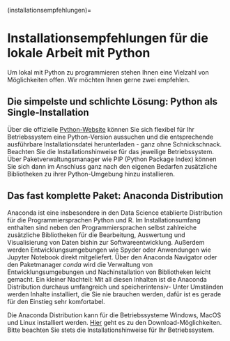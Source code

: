 (installationsempfehlungen)=
# Installationsempfehlungen für die lokale Arbeit mit Python

Um lokal mit Python zu programmieren stehen Ihnen eine Vielzahl von Möglichkeiten offen. Wir möchten Ihnen gerne zwei empfehlen.

## Die simpelste und schlichte Lösung: Python als Single-Installation

Über die offizielle [Python-Website](https://www.python.org/downloads/) können Sie sich flexibel für Ihr Betriebssystem eine Python-Version aussuchen und die entsprechende ausführbare Installationsdatei herunterladen - ganz ohne Schnickschnack. Beachten Sie die Installationshinweise für das jeweilige Betriebssystem. Über Paketverwaltungsmanager wie PIP (Python Package Index) können Sie sich dann im Anschluss ganz nach den eigenen Bedarfen zusätzliche Bibliotheken zu ihrer Python-Umgebung hinzu installieren.

## Das fast komplette Paket: Anaconda Distribution 

Anaconda ist eine insbesondere in den Data Science etablierte Distribution für die Programmiersprachen Python und R. Im Installationsumfang enthalten sind neben den Programmiersprachen selbst zahlreiche zusätzliche Bibliotheken für die Bearbeitung, Auswertung und Visualisierung von Daten bishin zur Softwareentwicklung. Außerdem werden Entwicklungsumgebungen wie Spyder oder Anwendungen wie Jupyter Notebook direkt mitgeliefert. Über den Anaconda Navigator oder den Paketmanager *conda* wird die Verwaltung von Entwicklungsumgebungen und Nachinstallation von Bibliotheken leicht gemacht. Ein kleiner Nachteil: Mit all diesen Inhalten ist die Anaconda Distribution durchaus umfangreich und speicherintensiv- Unter Umständen werden Inhalte installiert, die Sie nie brauchen werden, dafür ist es gerade für den Einstieg sehr komfortabel.

Die Anaconda Distribution kann für die Betriebssysteme Windows, MacOS und Linux installiert werden. [Hier](https://www.anaconda.com/products/distribution) geht es zu den Download-Möglichkeiten. Bitte beachten Sie stets die Installationshinweise für Ihr Betriebssystem.